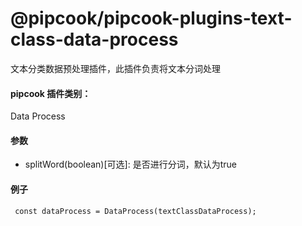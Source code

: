 # @pipcook/pipcook-plugins-text-class-data-process

文本分类数据预处理插件，此插件负责将文本分词处理

<a name="klNlr"></a>
#### pipcook 插件类别：
Data Process

<a name="VzRLb"></a>
#### 参数

- splitWord(boolean)[可选]: 是否进行分词，默认为true

<a name="itUHR"></a>
#### 例子

```
 const dataProcess = DataProcess(textClassDataProcess);
```

